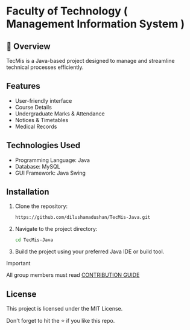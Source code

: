 #  Faculty of Technology ( Management Information System )

## 🤖 Overview
TecMis is a Java-based project designed to manage and streamline technical processes efficiently.

## Features
- User-friendly interface
- Course Details
- Undergraduate Marks & Attendance
- Notices & Timetables
- Medical Records

## Technologies Used
- Programming Language: Java
- Database: MySQL
- GUI Framework: Java Swing

## Installation
1. Clone the repository:
    ```bash
    https://github.com/dilushamadushan/TecMis-Java.git
    ```
2. Navigate to the project directory:
    ```bash
    cd TecMis-Java
    ```
3. Build the project using your preferred Java IDE or build tool.

> [!IMPORTANT]  
> All group members must read [CONTRIBUTION GUIDE](.github/CONTRIBUTING.md)

## License
This project is licensed under the MIT License.

Don't forget to hit the :star: if you like this repo.
